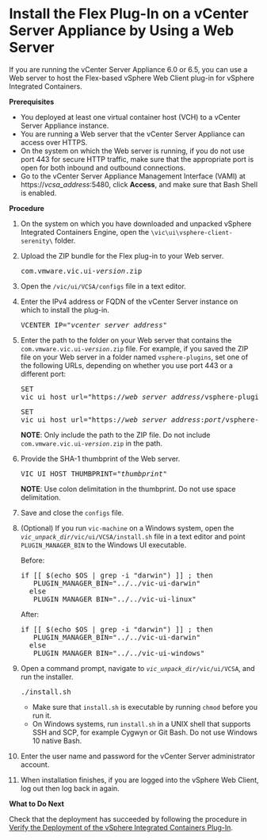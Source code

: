 # Install the Flex Plug-In on a vCenter Server Appliance by Using a Web Server #

If you are running the vCenter Server Appliance 6.0 or 6.5, you can use a Web server to host the Flex-based vSphere Web Client plug-in for vSphere Integrated Containers.

**Prerequisites**

- You deployed at least one virtual container host (VCH) to a vCenter Server  Appliance instance.
- You are running a Web server that the vCenter Server Appliance can access over HTTPS.
- On the system on which the Web server is running, if you do not use port 443 for secure HTTP traffic, make sure that the appropriate port is open for both inbound and outbound connections.
- Go to the vCenter Server Appliance Management Interface (VAMI) at https://<i>vcsa_address</i>:5480, click **Access**, and make sure that Bash Shell is enabled.

**Procedure**

1. On the system on which you have downloaded and unpacked vSphere Integrated Containers Engine, open the `\vic\ui\vsphere-client-serenity\` folder.
2. Upload the ZIP bundle for the Flex plug-in to your Web server.<pre>com.vmware.vic.ui-<i>version</i>.zip</pre>
3. Open the `/vic/ui/VCSA/configs` file in a text editor.
4. Enter the IPv4 address or FQDN of the vCenter Server instance on which to install the plug-in.<pre>VCENTER_IP="<i>vcenter_server_address</i>"</pre>
5. Enter the path to the folder on your Web server that contains the <code>com.vmware.vic.ui-<i>version</i>.zip</code> file. For example, if you saved the ZIP file on your Web server in a folder named `vsphere-plugins`, set one of the following URLs, depending on whether you use port 443 or a different port: <pre>SET vic_ui_host_url="https://<i>web_server_address</i>/vsphere-plugins"</pre><pre>SET vic_ui_host_url="https://<i>web_server_address</i>:<i>port</i>/vsphere-plugins"</pre>

      **NOTE**: Only include the path to the ZIP file. Do not include <code>com.vmware.vic.ui-<i>version</i>.zip</code> in the path. 

6. Provide the SHA-1 thumbprint of the Web server.<pre>VIC_UI_HOST_THUMBPRINT="<i>thumbprint</i>"</pre>**NOTE**: Use colon delimitation in the thumbprint. Do not use space delimitation. 
6. Save and close the `configs` file.
7. (Optional) If you run `vic-machine` on a Windows system, open  the <code><i>vic_unpack_dir</i>/vic/ui/VCSA/install.sh</code> file in a text editor and point `PLUGIN_MANAGER_BIN` to the Windows UI executable.

    Before:
     <pre>if [[ $(echo $OS | grep -i "darwin") ]] ; then
      PLUGIN_MANAGER_BIN="../../vic-ui-darwin"
     else
      PLUGIN_MANAGER_BIN="../../vic-ui-linux"</pre>
    After:
     <pre>if [[ $(echo $OS | grep -i "darwin") ]] ; then
      PLUGIN_MANAGER_BIN="../../vic-ui-darwin"
     else
      PLUGIN_MANAGER_BIN="../../vic-ui-windows"</pre>

7. Open a command prompt, navigate to <code><i>vic_unpack_dir</i>/vic/ui/VCSA</code>, and run the installer.
   <pre>./install.sh</pre>
    - Make sure that `install.sh` is executable by running `chmod` before you run it.
    - On Windows systems, run `install.sh` in a UNIX shell that supports SSH and SCP, for example Cygwyn or Git Bash. Do not use Windows 10 native Bash.
9. Enter the user name and password for the vCenter Server administrator account.
10. When installation finishes, if you are logged into the vSphere Web Client, log out then log back in again.

**What to Do Next**

Check that the deployment has succeeded by following the procedure in [Verify the Deployment of the vSphere Integrated Containers Plug-In](plugin_verify_deployment.md).